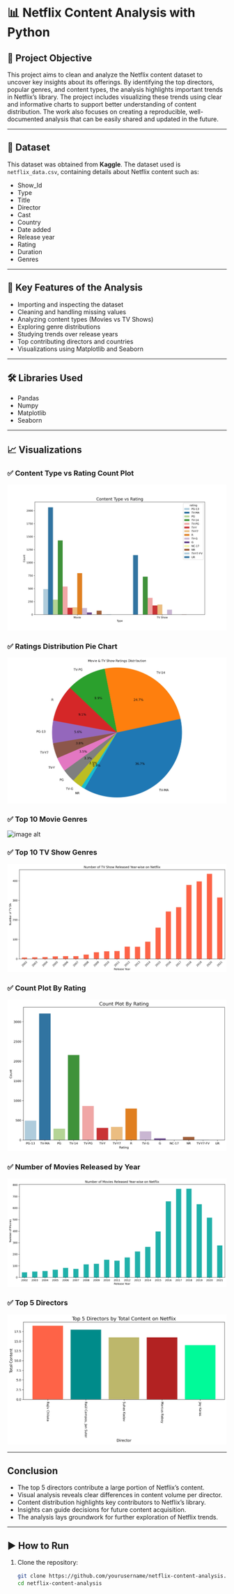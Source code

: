 # 📊 Netflix Content Analysis with Python

## 🎯 Project Objective

This project aims to clean and analyze the Netflix content dataset to uncover key insights about its offerings. By identifying the top directors, popular genres, and content types, the analysis highlights important trends in Netflix’s library. The project includes visualizing these trends using clear and informative charts to support better understanding of content distribution. The work also focuses on creating a reproducible, well-documented analysis that can be easily shared and updated in the future.

---

## 📁 Dataset

This dataset was obtained from **Kaggle**. The dataset used is `netflix_data.csv`, containing details about Netflix content such as:
- Show_Id
- Type
- Title
- Director
- Cast
- Country
- Date added
- Release year
- Rating
- Duration
- Genres

---

## 📌 Key Features of the Analysis

- Importing and inspecting the dataset  
- Cleaning and handling missing values  
- Analyzing content types (Movies vs TV Shows)  
- Exploring genre distributions  
- Studying trends over release years  
- Top contributing directors and countries  
- Visualizations using Matplotlib and Seaborn

---

## 🛠️ Libraries Used

- Pandas
- Numpy
- Matplotlib
- Seaborn

---

## 📈 Visualizations

### ✅ Content Type vs Rating Count Plot
![image alt](https://github.com/Istiak-Chowdhury/Netflix-Content_Analysis-Python/blob/main/type_vs_rating.jpeg?raw=true)


### ✅ Ratings Distribution Pie Chart
![image alt](https://github.com/Istiak-Chowdhury/Netflix-Content_Analysis-Python/blob/main/Rating_Movie%20&%20TV%20Show_Combindly.jpeg?raw=true)


### ✅ Top 10 Movie Genres
![image alt](https://github.com/user-attachments/assets/e40f97e9-fd0c-43af-9ecf-b0014b2c7d5b)


### ✅ Top 10 TV Show Genres
![image alt](https://github.com/Istiak-Chowdhury/Netflix-Content_Analysis-Python/blob/main/Number%20of%20TV%20Show%20Released%20by%20year.jpeg?raw=true)


### ✅ Count Plot By Rating
![image alt](https://github.com/Istiak-Chowdhury/Netflix-Content_Analysis-Python/blob/main/Rating_Plot.jpeg?raw=true)


### ✅ Number of Movies Released by Year
![image alt](https://github.com/Istiak-Chowdhury/Netflix-Content_Analysis-Python/blob/main/Number%20of%20Movies%20Released%20by%20year.jpeg?raw=true)


### ✅ Top 5 Directors
![image alt](https://github.com/Istiak-Chowdhury/Netflix-Content_Analysis-Python/blob/main/Top%205%20Directors%20by%20Total%20Content.jpeg?raw=true)


---


## Conclusion
- The top 5 directors contribute a large portion of Netflix’s content.  
- Visual analysis reveals clear differences in content volume per director.  
- Content distribution highlights key contributors to Netflix’s library.  
- Insights can guide decisions for future content acquisition.  
- The analysis lays groundwork for further exploration of Netflix trends.

---

## ▶️ How to Run

1. Clone the repository:
   ```bash
   git clone https://github.com/yourusername/netflix-content-analysis.git
   cd netflix-content-analysis

